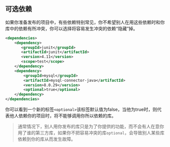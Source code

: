 ## 可选依赖
如果你准备发布的项目中，有些依赖特别常见，你不希望别人在用这些依赖时和你库中的依赖有所冲突，你可以选择将容易发生冲突的依赖“隐藏”掉。

```xml
<dependencies>  
	<dependency>  
	   <groupId>junit</groupId>  
	   <artifactId>junit</artifactId>  
	   <version>4.11</version>  
	   <scope>test</scope>  
	</dependency>  
	<dependency>      
		<groupId>mysql</groupId>  
	    <artifactId>mysql-connector-java</artifactId>  
	    <version>8.0.29</version>  
	    <optional>true</optional>  
	</dependency>
</dependencies>
```

你可以看到一个新的标签`<optional>`该标签默认值为false，当他为true时，则代表他人依赖你的项目时，将不能够调用你所以依赖的库。
> 通常情况下，别人用你发布的库只是为了你提供的功能，而不会有人在意你用了谁的第三方库，如果你不把容易冲突的库`optional`，会导致别人某些库依赖到你的库从而发生故障。